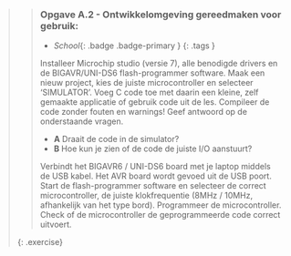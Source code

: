 >> ### Opgave A.2 - Ontwikkelomgeving gereedmaken voor gebruik:
>>
>> - *School*{: .badge .badge-primary }
>>{: .tags }
>>
>> Installeer Microchip studio (versie 7), alle benodigde drivers en de BIGAVR/UNI-DS6 flash-programmer software. Maak een nieuw project, kies de juiste microcontroller en selecteer ‘SIMULATOR’.
>> Voeg C code toe met daarin een kleine, zelf gemaakte applicatie of gebruik code uit de les. Compileer de code zonder fouten en warnings! Geef antwoord op de onderstaande vragen.
>>
>> - **A** Draait de code in de simulator?
>> - **B** Hoe kun je zien of de code de juiste I/O aanstuurt?
>>
>> Verbindt het BIGAVR6 / UNI-DS6 board met je laptop middels de USB kabel. Het AVR board wordt gevoed uit de USB poort. Start de flash-programmer software en selecteer de correct microcontroller, de juiste klokfrequentie (8MHz / 10MHz, afhankelijk van het type bord). Programmeer de microcontroller. Check of de microcontroller de geprogrammeerde code correct uitvoert. 
>>
>{: .exercise}

